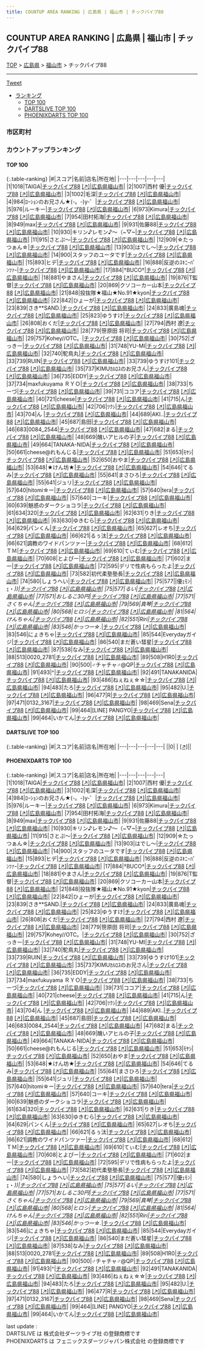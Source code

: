 ```yaml
---
title: COUNTUP AREA RANKING | 広島県 | 福山市 | チックパイプ88
---
```

## COUNTUP AREA RANKING | 広島県 | 福山市 | チックパイプ88

[TOP](/darts/rank/) > [広島県](/darts/rank/広島県/) > [福山市](/darts/rank/広島県/福山市/) > チックパイプ88

___

<a href="https://twitter.com/share?ref_src=twsrc%5Etfw" data-text="COUNTUP AREA RANKING | 広島県福山市チックパイプ88" class="twitter-share-button" data-hashtags="DARTSLIVE,PHOENIXDARTS,darts,ダーツ" data-show-count="false">Tweet</a>

* [ランキング](#カウントアップランキング)
    * [TOP 100](#top-100)
    * [DARTSLIVE TOP 100](#dartslive-top-100)
    * [PHOENIXDARTS TOP 100](#phoenixdarts-top-100)

### 市区町村

<ul>

</ul>

### カウントアップランキング

#### TOP 100



{:.table-ranking}
|#|スコア|名前|店名|所在地|
|---|---|---|---|---|
|1|1018|<span class="rank-name-pd">TAIGA</span>|<a href="/darts/rank/shops/88926.html">チックパイプ88</a> <a href="https://vs.phoenixdarts.com/jp/shop/shopDetailInfo/s_88926?s_seq=88926">[↗]</a>|<a href="/darts/rank/広島県/福山市">広島県福山市</a>|
|2|1007|<span class="rank-name-pd">西村 優</span>|<a href="/darts/rank/shops/88926.html">チックパイプ88</a> <a href="https://vs.phoenixdarts.com/jp/shop/shopDetailInfo/s_88926?s_seq=88926">[↗]</a>|<a href="/darts/rank/広島県/福山市">広島県福山市</a>|
|3|1002|<span class="rank-name-pd">毛深</span>|<a href="/darts/rank/shops/88926.html">チックパイプ88</a> <a href="https://vs.phoenixdarts.com/jp/shop/shopDetailInfo/s_88926?s_seq=88926">[↗]</a>|<a href="/darts/rank/広島県/福山市">広島県福山市</a>|
|4|984|<span class="rank-name-pd">ﾛｰｼｮﾝのお兄さん★(-。-)y-゜</span>|<a href="/darts/rank/shops/88926.html">チックパイプ88</a> <a href="https://vs.phoenixdarts.com/jp/shop/shopDetailInfo/s_88926?s_seq=88926">[↗]</a>|<a href="/darts/rank/広島県/福山市">広島県福山市</a>|
|5|976|<span class="rank-name-pd">ルーキー</span>|<a href="/darts/rank/shops/88926.html">チックパイプ88</a> <a href="https://vs.phoenixdarts.com/jp/shop/shopDetailInfo/s_88926?s_seq=88926">[↗]</a>|<a href="/darts/rank/広島県/福山市">広島県福山市</a>|
|6|973|<span class="rank-name-pd">Kimura</span>|<a href="/darts/rank/shops/88926.html">チックパイプ88</a> <a href="https://vs.phoenixdarts.com/jp/shop/shopDetailInfo/s_88926?s_seq=88926">[↗]</a>|<a href="/darts/rank/広島県/福山市">広島県福山市</a>|
|7|954|<span class="rank-name-pd">田村拓海</span>|<a href="/darts/rank/shops/88926.html">チックパイプ88</a> <a href="https://vs.phoenixdarts.com/jp/shop/shopDetailInfo/s_88926?s_seq=88926">[↗]</a>|<a href="/darts/rank/広島県/福山市">広島県福山市</a>|
|8|949|<span class="rank-name-pd">max</span>|<a href="/darts/rank/shops/88926.html">チックパイプ88</a> <a href="https://vs.phoenixdarts.com/jp/shop/shopDetailInfo/s_88926?s_seq=88926">[↗]</a>|<a href="/darts/rank/広島県/福山市">広島県福山市</a>|
|9|931|<span class="rank-name-pd">佐藤88</span>|<a href="/darts/rank/shops/88926.html">チックパイプ88</a> <a href="https://vs.phoenixdarts.com/jp/shop/shopDetailInfo/s_88926?s_seq=88926">[↗]</a>|<a href="/darts/rank/広島県/福山市">広島県福山市</a>|
|10|930|<span class="rank-name-pd">キリン♪レモン♪～（~▽~</span>|<a href="/darts/rank/shops/88926.html">チックパイプ88</a> <a href="https://vs.phoenixdarts.com/jp/shop/shopDetailInfo/s_88926?s_seq=88926">[↗]</a>|<a href="/darts/rank/広島県/福山市">広島県福山市</a>|
|11|915|<span class="rank-name-pd">さとぷ～</span>|<a href="/darts/rank/shops/88926.html">チックパイプ88</a> <a href="https://vs.phoenixdarts.com/jp/shop/shopDetailInfo/s_88926?s_seq=88926">[↗]</a>|<a href="/darts/rank/広島県/福山市">広島県福山市</a>|
|12|909|<span class="rank-name-pd">☆たっつぁん☆</span>|<a href="/darts/rank/shops/88926.html">チックパイプ88</a> <a href="https://vs.phoenixdarts.com/jp/shop/shopDetailInfo/s_88926?s_seq=88926">[↗]</a>|<a href="/darts/rank/広島県/福山市">広島県福山市</a>|
|13|903|<span class="rank-name-pd">はでし〜</span>|<a href="/darts/rank/shops/88926.html">チックパイプ88</a> <a href="https://vs.phoenixdarts.com/jp/shop/shopDetailInfo/s_88926?s_seq=88926">[↗]</a>|<a href="/darts/rank/広島県/福山市">広島県福山市</a>|
|14|900|<span class="rank-name-pd">スタッフのユータです</span>|<a href="/darts/rank/shops/88926.html">チックパイプ88</a> <a href="https://vs.phoenixdarts.com/jp/shop/shopDetailInfo/s_88926?s_seq=88926">[↗]</a>|<a href="/darts/rank/広島県/福山市">広島県福山市</a>|
|15|893|<span class="rank-name-pd">ヒデ</span>|<a href="/darts/rank/shops/88926.html">チックパイプ88</a> <a href="https://vs.phoenixdarts.com/jp/shop/shopDetailInfo/s_88926?s_seq=88926">[↗]</a>|<a href="/darts/rank/広島県/福山市">広島県福山市</a>|
|16|888|<span class="rank-name-pd">反逆のｽｷﾆｰﾊﾟﾝﾂｧｰ</span>|<a href="/darts/rank/shops/88926.html">チックパイプ88</a> <a href="https://vs.phoenixdarts.com/jp/shop/shopDetailInfo/s_88926?s_seq=88926">[↗]</a>|<a href="/darts/rank/広島県/福山市">広島県福山市</a>|
|17|884|<span class="rank-name-pd">†BUCO†</span>|<a href="/darts/rank/shops/88926.html">チックパイプ88</a> <a href="https://vs.phoenixdarts.com/jp/shop/shopDetailInfo/s_88926?s_seq=88926">[↗]</a>|<a href="/darts/rank/広島県/福山市">広島県福山市</a>|
|18|881|<span class="rank-name-pd">やまさん</span>|<a href="/darts/rank/shops/88926.html">チックパイプ88</a> <a href="https://vs.phoenixdarts.com/jp/shop/shopDetailInfo/s_88926?s_seq=88926">[↗]</a>|<a href="/darts/rank/広島県/福山市">広島県福山市</a>|
|19|876|<span class="rank-name-pd">T監督</span>|<a href="/darts/rank/shops/88926.html">チックパイプ88</a> <a href="https://vs.phoenixdarts.com/jp/shop/shopDetailInfo/s_88926?s_seq=88926">[↗]</a>|<a href="/darts/rank/広島県/福山市">広島県福山市</a>|
|20|869|<span class="rank-name-pd">クソコーカー山本</span>|<a href="/darts/rank/shops/88926.html">チックパイプ88</a> <a href="https://vs.phoenixdarts.com/jp/shop/shopDetailInfo/s_88926?s_seq=88926">[↗]</a>|<a href="/darts/rank/広島県/福山市">広島県福山市</a>|
|21|848|<span class="rank-name-pd">投抜隊★福山★No.91★kyon</span>|<a href="/darts/rank/shops/88926.html">チックパイプ88</a> <a href="https://vs.phoenixdarts.com/jp/shop/shopDetailInfo/s_88926?s_seq=88926">[↗]</a>|<a href="/darts/rank/広島県/福山市">広島県福山市</a>|
|22|842|<span class="rank-name-pd">ひょーが</span>|<a href="/darts/rank/shops/88926.html">チックパイプ88</a> <a href="https://vs.phoenixdarts.com/jp/shop/shopDetailInfo/s_88926?s_seq=88926">[↗]</a>|<a href="/darts/rank/広島県/福山市">広島県福山市</a>|
|23|839|<span class="rank-name-pd">さき**SAND.</span>|<a href="/darts/rank/shops/88926.html">チックパイプ88</a> <a href="https://vs.phoenixdarts.com/jp/shop/shopDetailInfo/s_88926?s_seq=88926">[↗]</a>|<a href="/darts/rank/広島県/福山市">広島県福山市</a>|
|24|833|<span class="rank-name-pd">廣島魂</span>|<a href="/darts/rank/shops/88926.html">チックパイプ88</a> <a href="https://vs.phoenixdarts.com/jp/shop/shopDetailInfo/s_88926?s_seq=88926">[↗]</a>|<a href="/darts/rank/広島県/福山市">広島県福山市</a>|
|25|823|<span class="rank-name-pd">ゆうすけ</span>|<a href="/darts/rank/shops/88926.html">チックパイプ88</a> <a href="https://vs.phoenixdarts.com/jp/shop/shopDetailInfo/s_88926?s_seq=88926">[↗]</a>|<a href="/darts/rank/広島県/福山市">広島県福山市</a>|
|26|808|<span class="rank-name-pd">おくだ</span>|<a href="/darts/rank/shops/88926.html">チックパイプ88</a> <a href="https://vs.phoenixdarts.com/jp/shop/shopDetailInfo/s_88926?s_seq=88926">[↗]</a>|<a href="/darts/rank/広島県/福山市">広島県福山市</a>|
|27|794|<span class="rank-name-pd"><span class="pro-icon-pd"></span>西村 遼</span>|<a href="/darts/rank/shops/88926.html">チックパイプ88</a> <a href="https://vs.phoenixdarts.com/jp/shop/shopDetailInfo/s_88926?s_seq=88926">[↗]</a>|<a href="/darts/rank/広島県/福山市">広島県福山市</a>|
|28|779|<span class="rank-name-pd">笹原田 将司</span>|<a href="/darts/rank/shops/88926.html">チックパイプ88</a> <a href="https://vs.phoenixdarts.com/jp/shop/shopDetailInfo/s_88926?s_seq=88926">[↗]</a>|<a href="/darts/rank/広島県/福山市">広島県福山市</a>|
|29|757|<span class="rank-name-pd">Kohey//OTC。</span>|<a href="/darts/rank/shops/88926.html">チックパイプ88</a> <a href="https://vs.phoenixdarts.com/jp/shop/shopDetailInfo/s_88926?s_seq=88926">[↗]</a>|<a href="/darts/rank/広島県/福山市">広島県福山市</a>|
|30|752|<span class="rank-name-pd">ざっきー</span>|<a href="/darts/rank/shops/88926.html">チックパイプ88</a> <a href="https://vs.phoenixdarts.com/jp/shop/shopDetailInfo/s_88926?s_seq=88926">[↗]</a>|<a href="/darts/rank/広島県/福山市">広島県福山市</a>|
|31|748|<span class="rank-name-pd">YU-MI</span>|<a href="/darts/rank/shops/88926.html">チックパイプ88</a> <a href="https://vs.phoenixdarts.com/jp/shop/shopDetailInfo/s_88926?s_seq=88926">[↗]</a>|<a href="/darts/rank/広島県/福山市">広島県福山市</a>|
|32|740|<span class="rank-name-pd">駝鳥丸</span>|<a href="/darts/rank/shops/88926.html">チックパイプ88</a> <a href="https://vs.phoenixdarts.com/jp/shop/shopDetailInfo/s_88926?s_seq=88926">[↗]</a>|<a href="/darts/rank/広島県/福山市">広島県福山市</a>|
|33|739|<span class="rank-name-pd">RUIN</span>|<a href="/darts/rank/shops/88926.html">チックパイプ88</a> <a href="https://vs.phoenixdarts.com/jp/shop/shopDetailInfo/s_88926?s_seq=88926">[↗]</a>|<a href="/darts/rank/広島県/福山市">広島県福山市</a>|
|33|739|<span class="rank-name-pd">ゆうすけ101</span>|<a href="/darts/rank/shops/88926.html">チックパイプ88</a> <a href="https://vs.phoenixdarts.com/jp/shop/shopDetailInfo/s_88926?s_seq=88926">[↗]</a>|<a href="/darts/rank/広島県/福山市">広島県福山市</a>|
|35|737|<span class="rank-name-pd">KIMUｶﾙﾛｽのお兄さん</span>|<a href="/darts/rank/shops/88926.html">チックパイプ88</a> <a href="https://vs.phoenixdarts.com/jp/shop/shopDetailInfo/s_88926?s_seq=88926">[↗]</a>|<a href="/darts/rank/広島県/福山市">広島県福山市</a>|
|36|735|<span class="rank-name-pd">EDDY</span>|<a href="/darts/rank/shops/88926.html">チックパイプ88</a> <a href="https://vs.phoenixdarts.com/jp/shop/shopDetailInfo/s_88926?s_seq=88926">[↗]</a>|<a href="/darts/rank/広島県/福山市">広島県福山市</a>|
|37|734|<span class="rank-name-pd">maxfukuyama ＲＹＯ</span>|<a href="/darts/rank/shops/88926.html">チックパイプ88</a> <a href="https://vs.phoenixdarts.com/jp/shop/shopDetailInfo/s_88926?s_seq=88926">[↗]</a>|<a href="/darts/rank/広島県/福山市">広島県福山市</a>|
|38|733|<span class="rank-name-pd">ちーづ</span>|<a href="/darts/rank/shops/88926.html">チックパイプ88</a> <a href="https://vs.phoenixdarts.com/jp/shop/shopDetailInfo/s_88926?s_seq=88926">[↗]</a>|<a href="/darts/rank/広島県/福山市">広島県福山市</a>|
|39|731|<span class="rank-name-pd">ココア</span>|<a href="/darts/rank/shops/88926.html">チックパイプ88</a> <a href="https://vs.phoenixdarts.com/jp/shop/shopDetailInfo/s_88926?s_seq=88926">[↗]</a>|<a href="/darts/rank/広島県/福山市">広島県福山市</a>|
|40|721|<span class="rank-name-pd">cheese</span>|<a href="/darts/rank/shops/88926.html">チックパイプ88</a> <a href="https://vs.phoenixdarts.com/jp/shop/shopDetailInfo/s_88926?s_seq=88926">[↗]</a>|<a href="/darts/rank/広島県/福山市">広島県福山市</a>|
|41|715|<span class="rank-name-pd">ん</span>|<a href="/darts/rank/shops/88926.html">チックパイプ88</a> <a href="https://vs.phoenixdarts.com/jp/shop/shopDetailInfo/s_88926?s_seq=88926">[↗]</a>|<a href="/darts/rank/広島県/福山市">広島県福山市</a>|
|42|706|<span class="rank-name-pd">ﾂｸｼ</span>|<a href="/darts/rank/shops/88926.html">チックパイプ88</a> <a href="https://vs.phoenixdarts.com/jp/shop/shopDetailInfo/s_88926?s_seq=88926">[↗]</a>|<a href="/darts/rank/広島県/福山市">広島県福山市</a>|
|43|704|<span class="rank-name-pd">ん  </span>|<a href="/darts/rank/shops/88926.html">チックパイプ88</a> <a href="https://vs.phoenixdarts.com/jp/shop/shopDetailInfo/s_88926?s_seq=88926">[↗]</a>|<a href="/darts/rank/広島県/福山市">広島県福山市</a>|
|44|689|<span class="rank-name-pd">AKI..</span>|<a href="/darts/rank/shops/88926.html">チックパイプ88</a> <a href="https://vs.phoenixdarts.com/jp/shop/shopDetailInfo/s_88926?s_seq=88926">[↗]</a>|<a href="/darts/rank/広島県/福山市">広島県福山市</a>|
|45|687|<span class="rank-name-pd">島田</span>|<a href="/darts/rank/shops/88926.html">チックパイプ88</a> <a href="https://vs.phoenixdarts.com/jp/shop/shopDetailInfo/s_88926?s_seq=88926">[↗]</a>|<a href="/darts/rank/広島県/福山市">広島県福山市</a>|
|46|683|<span class="rank-name-pd">0084_2544</span>|<a href="/darts/rank/shops/88926.html">チックパイプ88</a> <a href="https://vs.phoenixdarts.com/jp/shop/shopDetailInfo/s_88926?s_seq=88926">[↗]</a>|<a href="/darts/rank/広島県/福山市">広島県福山市</a>|
|47|682|<span class="rank-name-pd">まる</span>|<a href="/darts/rank/shops/88926.html">チックパイプ88</a> <a href="https://vs.phoenixdarts.com/jp/shop/shopDetailInfo/s_88926?s_seq=88926">[↗]</a>|<a href="/darts/rank/広島県/福山市">広島県福山市</a>|
|48|669|<span class="rank-name-pd">醜いアヒルの子</span>|<a href="/darts/rank/shops/88926.html">チックパイプ88</a> <a href="https://vs.phoenixdarts.com/jp/shop/shopDetailInfo/s_88926?s_seq=88926">[↗]</a>|<a href="/darts/rank/広島県/福山市">広島県福山市</a>|
|49|664|<span class="rank-name-pd">TANAKA-NIDA</span>|<a href="/darts/rank/shops/88926.html">チックパイプ88</a> <a href="https://vs.phoenixdarts.com/jp/shop/shopDetailInfo/s_88926?s_seq=88926">[↗]</a>|<a href="/darts/rank/広島県/福山市">広島県福山市</a>|
|50|661|<span class="rank-name-pd">cheese@れもんじる</span>|<a href="/darts/rank/shops/88926.html">チックパイプ88</a> <a href="https://vs.phoenixdarts.com/jp/shop/shopDetailInfo/s_88926?s_seq=88926">[↗]</a>|<a href="/darts/rank/広島県/福山市">広島県福山市</a>|
|51|653|<span class="rank-name-pd">ﾓﾔｼ</span>|<a href="/darts/rank/shops/88926.html">チックパイプ88</a> <a href="https://vs.phoenixdarts.com/jp/shop/shopDetailInfo/s_88926?s_seq=88926">[↗]</a>|<a href="/darts/rank/広島県/福山市">広島県福山市</a>|
|52|650|<span class="rank-name-pd">おやま</span>|<a href="/darts/rank/shops/88926.html">チックパイプ88</a> <a href="https://vs.phoenixdarts.com/jp/shop/shopDetailInfo/s_88926?s_seq=88926">[↗]</a>|<a href="/darts/rank/広島県/福山市">広島県福山市</a>|
|53|648|<span class="rank-name-pd">★けん坊★</span>|<a href="/darts/rank/shops/88926.html">チックパイプ88</a> <a href="https://vs.phoenixdarts.com/jp/shop/shopDetailInfo/s_88926?s_seq=88926">[↗]</a>|<a href="/darts/rank/広島県/福山市">広島県福山市</a>|
|54|646|<span class="rank-name-pd">てるみ</span>|<a href="/darts/rank/shops/88926.html">チックパイプ88</a> <a href="https://vs.phoenixdarts.com/jp/shop/shopDetailInfo/s_88926?s_seq=88926">[↗]</a>|<a href="/darts/rank/広島県/福山市">広島県福山市</a>|
|55|641|<span class="rank-name-pd">まさひろ</span>|<a href="/darts/rank/shops/88926.html">チックパイプ88</a> <a href="https://vs.phoenixdarts.com/jp/shop/shopDetailInfo/s_88926?s_seq=88926">[↗]</a>|<a href="/darts/rank/広島県/福山市">広島県福山市</a>|
|55|641|<span class="rank-name-pd">ジュリ</span>|<a href="/darts/rank/shops/88926.html">チックパイプ88</a> <a href="https://vs.phoenixdarts.com/jp/shop/shopDetailInfo/s_88926?s_seq=88926">[↗]</a>|<a href="/darts/rank/広島県/福山市">広島県福山市</a>|
|57|640|<span class="rank-name-pd">hitomi☆ー</span>|<a href="/darts/rank/shops/88926.html">チックパイプ88</a> <a href="https://vs.phoenixdarts.com/jp/shop/shopDetailInfo/s_88926?s_seq=88926">[↗]</a>|<a href="/darts/rank/広島県/福山市">広島県福山市</a>|
|57|640|<span class="rank-name-pd">tera</span>|<a href="/darts/rank/shops/88926.html">チックパイプ88</a> <a href="https://vs.phoenixdarts.com/jp/shop/shopDetailInfo/s_88926?s_seq=88926">[↗]</a>|<a href="/darts/rank/広島県/福山市">広島県福山市</a>|
|57|640|<span class="rank-name-pd">コーキ</span>|<a href="/darts/rank/shops/88926.html">チックパイプ88</a> <a href="https://vs.phoenixdarts.com/jp/shop/shopDetailInfo/s_88926?s_seq=88926">[↗]</a>|<a href="/darts/rank/広島県/福山市">広島県福山市</a>|
|60|639|<span class="rank-name-pd">魅惑のダークショコラ</span>|<a href="/darts/rank/shops/88926.html">チックパイプ88</a> <a href="https://vs.phoenixdarts.com/jp/shop/shopDetailInfo/s_88926?s_seq=88926">[↗]</a>|<a href="/darts/rank/広島県/福山市">広島県福山市</a>|
|61|634|<span class="rank-name-pd">320</span>|<a href="/darts/rank/shops/88926.html">チックパイプ88</a> <a href="https://vs.phoenixdarts.com/jp/shop/shopDetailInfo/s_88926?s_seq=88926">[↗]</a>|<a href="/darts/rank/広島県/福山市">広島県福山市</a>|
|62|631|<span class="rank-name-pd">りき</span>|<a href="/darts/rank/shops/88926.html">チックパイプ88</a> <a href="https://vs.phoenixdarts.com/jp/shop/shopDetailInfo/s_88926?s_seq=88926">[↗]</a>|<a href="/darts/rank/広島県/福山市">広島県福山市</a>|
|63|630|<span class="rank-name-pd">ゆきむら</span>|<a href="/darts/rank/shops/88926.html">チックパイプ88</a> <a href="https://vs.phoenixdarts.com/jp/shop/shopDetailInfo/s_88926?s_seq=88926">[↗]</a>|<a href="/darts/rank/広島県/福山市">広島県福山市</a>|
|64|629|<span class="rank-name-pd">パンくん</span>|<a href="/darts/rank/shops/88926.html">チックパイプ88</a> <a href="https://vs.phoenixdarts.com/jp/shop/shopDetailInfo/s_88926?s_seq=88926">[↗]</a>|<a href="/darts/rank/広島県/福山市">広島県福山市</a>|
|65|627|<span class="rank-name-pd">レオち</span>|<a href="/darts/rank/shops/88926.html">チックパイプ88</a> <a href="https://vs.phoenixdarts.com/jp/shop/shopDetailInfo/s_88926?s_seq=88926">[↗]</a>|<a href="/darts/rank/広島県/福山市">広島県福山市</a>|
|66|621|<span class="rank-name-pd">るぅ汰</span>|<a href="/darts/rank/shops/88926.html">チックパイプ88</a> <a href="https://vs.phoenixdarts.com/jp/shop/shopDetailInfo/s_88926?s_seq=88926">[↗]</a>|<a href="/darts/rank/広島県/福山市">広島県福山市</a>|
|66|621|<span class="rank-name-pd">調教のワイドパンツァー</span>|<a href="/darts/rank/shops/88926.html">チックパイプ88</a> <a href="https://vs.phoenixdarts.com/jp/shop/shopDetailInfo/s_88926?s_seq=88926">[↗]</a>|<a href="/darts/rank/広島県/福山市">広島県福山市</a>|
|68|612|<span class="rank-name-pd">ＴＭ</span>|<a href="/darts/rank/shops/88926.html">チックパイプ88</a> <a href="https://vs.phoenixdarts.com/jp/shop/shopDetailInfo/s_88926?s_seq=88926">[↗]</a>|<a href="/darts/rank/広島県/福山市">広島県福山市</a>|
|69|610|<span class="rank-name-pd">てぃむ</span>|<a href="/darts/rank/shops/88926.html">チックパイプ88</a> <a href="https://vs.phoenixdarts.com/jp/shop/shopDetailInfo/s_88926?s_seq=88926">[↗]</a>|<a href="/darts/rank/広島県/福山市">広島県福山市</a>|
|70|608|<span class="rank-name-pd">とよぴー</span>|<a href="/darts/rank/shops/88926.html">チックパイプ88</a> <a href="https://vs.phoenixdarts.com/jp/shop/shopDetailInfo/s_88926?s_seq=88926">[↗]</a>|<a href="/darts/rank/広島県/福山市">広島県福山市</a>|
|71|602|<span class="rank-name-pd">まー</span>|<a href="/darts/rank/shops/88926.html">チックパイプ88</a> <a href="https://vs.phoenixdarts.com/jp/shop/shopDetailInfo/s_88926?s_seq=88926">[↗]</a>|<a href="/darts/rank/広島県/福山市">広島県福山市</a>|
|72|595|<span class="rank-name-pd">デリで性病もらったよ</span>|<a href="/darts/rank/shops/88926.html">チックパイプ88</a> <a href="https://vs.phoenixdarts.com/jp/shop/shopDetailInfo/s_88926?s_seq=88926">[↗]</a>|<a href="/darts/rank/広島県/福山市">広島県福山市</a>|
|73|582|<span class="rank-name-pd">初代柔塾塾長</span>|<a href="/darts/rank/shops/88926.html">チックパイプ88</a> <a href="https://vs.phoenixdarts.com/jp/shop/shopDetailInfo/s_88926?s_seq=88926">[↗]</a>|<a href="/darts/rank/広島県/福山市">広島県福山市</a>|
|74|580|<span class="rank-name-pd">しょうへい</span>|<a href="/darts/rank/shops/88926.html">チックパイプ88</a> <a href="https://vs.phoenixdarts.com/jp/shop/shopDetailInfo/s_88926?s_seq=88926">[↗]</a>|<a href="/darts/rank/広島県/福山市">広島県福山市</a>|
|75|577|<span class="rank-name-pd">&#124;優ｪﾓﾝ&#124;ｪ・*))</span>|<a href="/darts/rank/shops/88926.html">チックパイプ88</a> <a href="https://vs.phoenixdarts.com/jp/shop/shopDetailInfo/s_88926?s_seq=88926">[↗]</a>|<a href="/darts/rank/広島県/福山市">広島県福山市</a>|
|75|577|<span class="rank-name-pd">るい</span>|<a href="/darts/rank/shops/88926.html">チックパイプ88</a> <a href="https://vs.phoenixdarts.com/jp/shop/shopDetailInfo/s_88926?s_seq=88926">[↗]</a>|<a href="/darts/rank/広島県/福山市">広島県福山市</a>|
|77|571|<span class="rank-name-pd">おしるこ30円</span>|<a href="/darts/rank/shops/88926.html">チックパイプ88</a> <a href="https://vs.phoenixdarts.com/jp/shop/shopDetailInfo/s_88926?s_seq=88926">[↗]</a>|<a href="/darts/rank/広島県/福山市">広島県福山市</a>|
|77|571|<span class="rank-name-pd">さくちゃん</span>|<a href="/darts/rank/shops/88926.html">チックパイプ88</a> <a href="https://vs.phoenixdarts.com/jp/shop/shopDetailInfo/s_88926?s_seq=88926">[↗]</a>|<a href="/darts/rank/広島県/福山市">広島県福山市</a>|
|79|569|<span class="rank-name-pd">真琴</span>|<a href="/darts/rank/shops/88926.html">チックパイプ88</a> <a href="https://vs.phoenixdarts.com/jp/shop/shopDetailInfo/s_88926?s_seq=88926">[↗]</a>|<a href="/darts/rank/広島県/福山市">広島県福山市</a>|
|80|568|<span class="rank-name-pd">ヒロシ</span>|<a href="/darts/rank/shops/88926.html">チックパイプ88</a> <a href="https://vs.phoenixdarts.com/jp/shop/shopDetailInfo/s_88926?s_seq=88926">[↗]</a>|<a href="/darts/rank/広島県/福山市">広島県福山市</a>|
|81|564|<span class="rank-name-pd">けんちゃん</span>|<a href="/darts/rank/shops/88926.html">チックパイプ88</a> <a href="https://vs.phoenixdarts.com/jp/shop/shopDetailInfo/s_88926?s_seq=88926">[↗]</a>|<a href="/darts/rank/広島県/福山市">広島県福山市</a>|
|82|551|<span class="rank-name-pd">Riri</span>|<a href="/darts/rank/shops/88926.html">チックパイプ88</a> <a href="https://vs.phoenixdarts.com/jp/shop/shopDetailInfo/s_88926?s_seq=88926">[↗]</a>|<a href="/darts/rank/広島県/福山市">広島県福山市</a>|
|83|546|<span class="rank-name-pd">かっつー☆.*</span>|<a href="/darts/rank/shops/88926.html">チックパイプ88</a> <a href="https://vs.phoenixdarts.com/jp/shop/shopDetailInfo/s_88926?s_seq=88926">[↗]</a>|<a href="/darts/rank/広島県/福山市">広島県福山市</a>|
|83|546|<span class="rank-name-pd">にょきちゃ</span>|<a href="/darts/rank/shops/88926.html">チックパイプ88</a> <a href="https://vs.phoenixdarts.com/jp/shop/shopDetailInfo/s_88926?s_seq=88926">[↗]</a>|<a href="/darts/rank/広島県/福山市">広島県福山市</a>|
|85|544|<span class="rank-name-pd">Everydayガイジ</span>|<a href="/darts/rank/shops/88926.html">チックパイプ88</a> <a href="https://vs.phoenixdarts.com/jp/shop/shopDetailInfo/s_88926?s_seq=88926">[↗]</a>|<a href="/darts/rank/広島県/福山市">広島県福山市</a>|
|86|540|<span class="rank-name-pd">まだ蒼い彗星</span>|<a href="/darts/rank/shops/88926.html">チックパイプ88</a> <a href="https://vs.phoenixdarts.com/jp/shop/shopDetailInfo/s_88926?s_seq=88926">[↗]</a>|<a href="/darts/rank/広島県/福山市">広島県福山市</a>|
|87|538|<span class="rank-name-pd">なみ</span>|<a href="/darts/rank/shops/88926.html">チックパイプ88</a> <a href="https://vs.phoenixdarts.com/jp/shop/shopDetailInfo/s_88926?s_seq=88926">[↗]</a>|<a href="/darts/rank/広島県/福山市">広島県福山市</a>|
|88|513|<span class="rank-name-pd">0020_2781</span>|<a href="/darts/rank/shops/88926.html">チックパイプ88</a> <a href="https://vs.phoenixdarts.com/jp/shop/shopDetailInfo/s_88926?s_seq=88926">[↗]</a>|<a href="/darts/rank/広島県/福山市">広島県福山市</a>|
|89|508|<span class="rank-name-pd">H1R0</span>|<a href="/darts/rank/shops/88926.html">チックパイプ88</a> <a href="https://vs.phoenixdarts.com/jp/shop/shopDetailInfo/s_88926?s_seq=88926">[↗]</a>|<a href="/darts/rank/広島県/福山市">広島県福山市</a>|
|90|500|<span class="rank-name-pd">♂チャチャ♂@QP</span>|<a href="/darts/rank/shops/88926.html">チックパイプ88</a> <a href="https://vs.phoenixdarts.com/jp/shop/shopDetailInfo/s_88926?s_seq=88926">[↗]</a>|<a href="/darts/rank/広島県/福山市">広島県福山市</a>|
|91|493|<span class="rank-name-pd">^</span>|<a href="/darts/rank/shops/88926.html">チックパイプ88</a> <a href="https://vs.phoenixdarts.com/jp/shop/shopDetailInfo/s_88926?s_seq=88926">[↗]</a>|<a href="/darts/rank/広島県/福山市">広島県福山市</a>|
|92|491|<span class="rank-name-pd">TANAKANIDA</span>|<a href="/darts/rank/shops/88926.html">チックパイプ88</a> <a href="https://vs.phoenixdarts.com/jp/shop/shopDetailInfo/s_88926?s_seq=88926">[↗]</a>|<a href="/darts/rank/広島県/福山市">広島県福山市</a>|
|93|486|<span class="rank-name-pd">ねぇねぇ☆☆</span>|<a href="/darts/rank/shops/88926.html">チックパイプ88</a> <a href="https://vs.phoenixdarts.com/jp/shop/shopDetailInfo/s_88926?s_seq=88926">[↗]</a>|<a href="/darts/rank/広島県/福山市">広島県福山市</a>|
|94|483|<span class="rank-name-pd">たろ</span>|<a href="/darts/rank/shops/88926.html">チックパイプ88</a> <a href="https://vs.phoenixdarts.com/jp/shop/shopDetailInfo/s_88926?s_seq=88926">[↗]</a>|<a href="/darts/rank/広島県/福山市">広島県福山市</a>|
|95|482|<span class="rank-name-pd">U.</span>|<a href="/darts/rank/shops/88926.html">チックパイプ88</a> <a href="https://vs.phoenixdarts.com/jp/shop/shopDetailInfo/s_88926?s_seq=88926">[↗]</a>|<a href="/darts/rank/広島県/福山市">広島県福山市</a>|
|96|477|<span class="rank-name-pd">R</span>|<a href="/darts/rank/shops/88926.html">チックパイプ88</a> <a href="https://vs.phoenixdarts.com/jp/shop/shopDetailInfo/s_88926?s_seq=88926">[↗]</a>|<a href="/darts/rank/広島県/福山市">広島県福山市</a>|
|97|471|<span class="rank-name-pd">0132_3167</span>|<a href="/darts/rank/shops/88926.html">チックパイプ88</a> <a href="https://vs.phoenixdarts.com/jp/shop/shopDetailInfo/s_88926?s_seq=88926">[↗]</a>|<a href="/darts/rank/広島県/福山市">広島県福山市</a>|
|98|469|<span class="rank-name-pd">Sena</span>|<a href="/darts/rank/shops/88926.html">チックパイプ88</a> <a href="https://vs.phoenixdarts.com/jp/shop/shopDetailInfo/s_88926?s_seq=88926">[↗]</a>|<a href="/darts/rank/広島県/福山市">広島県福山市</a>|
|99|464|<span class="rank-name-pd">[LINE] PANGYO</span>|<a href="/darts/rank/shops/88926.html">チックパイプ88</a> <a href="https://vs.phoenixdarts.com/jp/shop/shopDetailInfo/s_88926?s_seq=88926">[↗]</a>|<a href="/darts/rank/広島県/福山市">広島県福山市</a>|
|99|464|<span class="rank-name-pd">いかてん</span>|<a href="/darts/rank/shops/88926.html">チックパイプ88</a> <a href="https://vs.phoenixdarts.com/jp/shop/shopDetailInfo/s_88926?s_seq=88926">[↗]</a>|<a href="/darts/rank/広島県/福山市">広島県福山市</a>|


#### DARTSLIVE TOP 100



{:.table-ranking}
|#|スコア|名前|店名|所在地|
|---|---|---|---|---|
||0|<span class="rank-name-dl"> </span>|<a href="/darts/rank/shops/.html"></a> <a href="">[↗]</a>|<a href="/darts/rank//"></a>|


#### PHOENIXDARTS TOP 100



{:.table-ranking}
|#|スコア|名前|店名|所在地|
|---|---|---|---|---|
|1|1018|<span class="rank-name-pd">TAIGA</span>|<a href="/darts/rank/shops/88926.html">チックパイプ88</a> <a href="https://vs.phoenixdarts.com/jp/shop/shopDetailInfo/s_88926?s_seq=88926">[↗]</a>|<a href="/darts/rank/広島県/福山市">広島県福山市</a>|
|2|1007|<span class="rank-name-pd">西村 優</span>|<a href="/darts/rank/shops/88926.html">チックパイプ88</a> <a href="https://vs.phoenixdarts.com/jp/shop/shopDetailInfo/s_88926?s_seq=88926">[↗]</a>|<a href="/darts/rank/広島県/福山市">広島県福山市</a>|
|3|1002|<span class="rank-name-pd">毛深</span>|<a href="/darts/rank/shops/88926.html">チックパイプ88</a> <a href="https://vs.phoenixdarts.com/jp/shop/shopDetailInfo/s_88926?s_seq=88926">[↗]</a>|<a href="/darts/rank/広島県/福山市">広島県福山市</a>|
|4|984|<span class="rank-name-pd">ﾛｰｼｮﾝのお兄さん★(-。-)y-゜</span>|<a href="/darts/rank/shops/88926.html">チックパイプ88</a> <a href="https://vs.phoenixdarts.com/jp/shop/shopDetailInfo/s_88926?s_seq=88926">[↗]</a>|<a href="/darts/rank/広島県/福山市">広島県福山市</a>|
|5|976|<span class="rank-name-pd">ルーキー</span>|<a href="/darts/rank/shops/88926.html">チックパイプ88</a> <a href="https://vs.phoenixdarts.com/jp/shop/shopDetailInfo/s_88926?s_seq=88926">[↗]</a>|<a href="/darts/rank/広島県/福山市">広島県福山市</a>|
|6|973|<span class="rank-name-pd">Kimura</span>|<a href="/darts/rank/shops/88926.html">チックパイプ88</a> <a href="https://vs.phoenixdarts.com/jp/shop/shopDetailInfo/s_88926?s_seq=88926">[↗]</a>|<a href="/darts/rank/広島県/福山市">広島県福山市</a>|
|7|954|<span class="rank-name-pd">田村拓海</span>|<a href="/darts/rank/shops/88926.html">チックパイプ88</a> <a href="https://vs.phoenixdarts.com/jp/shop/shopDetailInfo/s_88926?s_seq=88926">[↗]</a>|<a href="/darts/rank/広島県/福山市">広島県福山市</a>|
|8|949|<span class="rank-name-pd">max</span>|<a href="/darts/rank/shops/88926.html">チックパイプ88</a> <a href="https://vs.phoenixdarts.com/jp/shop/shopDetailInfo/s_88926?s_seq=88926">[↗]</a>|<a href="/darts/rank/広島県/福山市">広島県福山市</a>|
|9|931|<span class="rank-name-pd">佐藤88</span>|<a href="/darts/rank/shops/88926.html">チックパイプ88</a> <a href="https://vs.phoenixdarts.com/jp/shop/shopDetailInfo/s_88926?s_seq=88926">[↗]</a>|<a href="/darts/rank/広島県/福山市">広島県福山市</a>|
|10|930|<span class="rank-name-pd">キリン♪レモン♪～（~▽~</span>|<a href="/darts/rank/shops/88926.html">チックパイプ88</a> <a href="https://vs.phoenixdarts.com/jp/shop/shopDetailInfo/s_88926?s_seq=88926">[↗]</a>|<a href="/darts/rank/広島県/福山市">広島県福山市</a>|
|11|915|<span class="rank-name-pd">さとぷ～</span>|<a href="/darts/rank/shops/88926.html">チックパイプ88</a> <a href="https://vs.phoenixdarts.com/jp/shop/shopDetailInfo/s_88926?s_seq=88926">[↗]</a>|<a href="/darts/rank/広島県/福山市">広島県福山市</a>|
|12|909|<span class="rank-name-pd">☆たっつぁん☆</span>|<a href="/darts/rank/shops/88926.html">チックパイプ88</a> <a href="https://vs.phoenixdarts.com/jp/shop/shopDetailInfo/s_88926?s_seq=88926">[↗]</a>|<a href="/darts/rank/広島県/福山市">広島県福山市</a>|
|13|903|<span class="rank-name-pd">はでし〜</span>|<a href="/darts/rank/shops/88926.html">チックパイプ88</a> <a href="https://vs.phoenixdarts.com/jp/shop/shopDetailInfo/s_88926?s_seq=88926">[↗]</a>|<a href="/darts/rank/広島県/福山市">広島県福山市</a>|
|14|900|<span class="rank-name-pd">スタッフのユータです</span>|<a href="/darts/rank/shops/88926.html">チックパイプ88</a> <a href="https://vs.phoenixdarts.com/jp/shop/shopDetailInfo/s_88926?s_seq=88926">[↗]</a>|<a href="/darts/rank/広島県/福山市">広島県福山市</a>|
|15|893|<span class="rank-name-pd">ヒデ</span>|<a href="/darts/rank/shops/88926.html">チックパイプ88</a> <a href="https://vs.phoenixdarts.com/jp/shop/shopDetailInfo/s_88926?s_seq=88926">[↗]</a>|<a href="/darts/rank/広島県/福山市">広島県福山市</a>|
|16|888|<span class="rank-name-pd">反逆のｽｷﾆｰﾊﾟﾝﾂｧｰ</span>|<a href="/darts/rank/shops/88926.html">チックパイプ88</a> <a href="https://vs.phoenixdarts.com/jp/shop/shopDetailInfo/s_88926?s_seq=88926">[↗]</a>|<a href="/darts/rank/広島県/福山市">広島県福山市</a>|
|17|884|<span class="rank-name-pd">†BUCO†</span>|<a href="/darts/rank/shops/88926.html">チックパイプ88</a> <a href="https://vs.phoenixdarts.com/jp/shop/shopDetailInfo/s_88926?s_seq=88926">[↗]</a>|<a href="/darts/rank/広島県/福山市">広島県福山市</a>|
|18|881|<span class="rank-name-pd">やまさん</span>|<a href="/darts/rank/shops/88926.html">チックパイプ88</a> <a href="https://vs.phoenixdarts.com/jp/shop/shopDetailInfo/s_88926?s_seq=88926">[↗]</a>|<a href="/darts/rank/広島県/福山市">広島県福山市</a>|
|19|876|<span class="rank-name-pd">T監督</span>|<a href="/darts/rank/shops/88926.html">チックパイプ88</a> <a href="https://vs.phoenixdarts.com/jp/shop/shopDetailInfo/s_88926?s_seq=88926">[↗]</a>|<a href="/darts/rank/広島県/福山市">広島県福山市</a>|
|20|869|<span class="rank-name-pd">クソコーカー山本</span>|<a href="/darts/rank/shops/88926.html">チックパイプ88</a> <a href="https://vs.phoenixdarts.com/jp/shop/shopDetailInfo/s_88926?s_seq=88926">[↗]</a>|<a href="/darts/rank/広島県/福山市">広島県福山市</a>|
|21|848|<span class="rank-name-pd">投抜隊★福山★No.91★kyon</span>|<a href="/darts/rank/shops/88926.html">チックパイプ88</a> <a href="https://vs.phoenixdarts.com/jp/shop/shopDetailInfo/s_88926?s_seq=88926">[↗]</a>|<a href="/darts/rank/広島県/福山市">広島県福山市</a>|
|22|842|<span class="rank-name-pd">ひょーが</span>|<a href="/darts/rank/shops/88926.html">チックパイプ88</a> <a href="https://vs.phoenixdarts.com/jp/shop/shopDetailInfo/s_88926?s_seq=88926">[↗]</a>|<a href="/darts/rank/広島県/福山市">広島県福山市</a>|
|23|839|<span class="rank-name-pd">さき**SAND.</span>|<a href="/darts/rank/shops/88926.html">チックパイプ88</a> <a href="https://vs.phoenixdarts.com/jp/shop/shopDetailInfo/s_88926?s_seq=88926">[↗]</a>|<a href="/darts/rank/広島県/福山市">広島県福山市</a>|
|24|833|<span class="rank-name-pd">廣島魂</span>|<a href="/darts/rank/shops/88926.html">チックパイプ88</a> <a href="https://vs.phoenixdarts.com/jp/shop/shopDetailInfo/s_88926?s_seq=88926">[↗]</a>|<a href="/darts/rank/広島県/福山市">広島県福山市</a>|
|25|823|<span class="rank-name-pd">ゆうすけ</span>|<a href="/darts/rank/shops/88926.html">チックパイプ88</a> <a href="https://vs.phoenixdarts.com/jp/shop/shopDetailInfo/s_88926?s_seq=88926">[↗]</a>|<a href="/darts/rank/広島県/福山市">広島県福山市</a>|
|26|808|<span class="rank-name-pd">おくだ</span>|<a href="/darts/rank/shops/88926.html">チックパイプ88</a> <a href="https://vs.phoenixdarts.com/jp/shop/shopDetailInfo/s_88926?s_seq=88926">[↗]</a>|<a href="/darts/rank/広島県/福山市">広島県福山市</a>|
|27|794|<span class="rank-name-pd"><span class="pro-icon-pd"></span>西村 遼</span>|<a href="/darts/rank/shops/88926.html">チックパイプ88</a> <a href="https://vs.phoenixdarts.com/jp/shop/shopDetailInfo/s_88926?s_seq=88926">[↗]</a>|<a href="/darts/rank/広島県/福山市">広島県福山市</a>|
|28|779|<span class="rank-name-pd">笹原田 将司</span>|<a href="/darts/rank/shops/88926.html">チックパイプ88</a> <a href="https://vs.phoenixdarts.com/jp/shop/shopDetailInfo/s_88926?s_seq=88926">[↗]</a>|<a href="/darts/rank/広島県/福山市">広島県福山市</a>|
|29|757|<span class="rank-name-pd">Kohey//OTC。</span>|<a href="/darts/rank/shops/88926.html">チックパイプ88</a> <a href="https://vs.phoenixdarts.com/jp/shop/shopDetailInfo/s_88926?s_seq=88926">[↗]</a>|<a href="/darts/rank/広島県/福山市">広島県福山市</a>|
|30|752|<span class="rank-name-pd">ざっきー</span>|<a href="/darts/rank/shops/88926.html">チックパイプ88</a> <a href="https://vs.phoenixdarts.com/jp/shop/shopDetailInfo/s_88926?s_seq=88926">[↗]</a>|<a href="/darts/rank/広島県/福山市">広島県福山市</a>|
|31|748|<span class="rank-name-pd">YU-MI</span>|<a href="/darts/rank/shops/88926.html">チックパイプ88</a> <a href="https://vs.phoenixdarts.com/jp/shop/shopDetailInfo/s_88926?s_seq=88926">[↗]</a>|<a href="/darts/rank/広島県/福山市">広島県福山市</a>|
|32|740|<span class="rank-name-pd">駝鳥丸</span>|<a href="/darts/rank/shops/88926.html">チックパイプ88</a> <a href="https://vs.phoenixdarts.com/jp/shop/shopDetailInfo/s_88926?s_seq=88926">[↗]</a>|<a href="/darts/rank/広島県/福山市">広島県福山市</a>|
|33|739|<span class="rank-name-pd">RUIN</span>|<a href="/darts/rank/shops/88926.html">チックパイプ88</a> <a href="https://vs.phoenixdarts.com/jp/shop/shopDetailInfo/s_88926?s_seq=88926">[↗]</a>|<a href="/darts/rank/広島県/福山市">広島県福山市</a>|
|33|739|<span class="rank-name-pd">ゆうすけ101</span>|<a href="/darts/rank/shops/88926.html">チックパイプ88</a> <a href="https://vs.phoenixdarts.com/jp/shop/shopDetailInfo/s_88926?s_seq=88926">[↗]</a>|<a href="/darts/rank/広島県/福山市">広島県福山市</a>|
|35|737|<span class="rank-name-pd">KIMUｶﾙﾛｽのお兄さん</span>|<a href="/darts/rank/shops/88926.html">チックパイプ88</a> <a href="https://vs.phoenixdarts.com/jp/shop/shopDetailInfo/s_88926?s_seq=88926">[↗]</a>|<a href="/darts/rank/広島県/福山市">広島県福山市</a>|
|36|735|<span class="rank-name-pd">EDDY</span>|<a href="/darts/rank/shops/88926.html">チックパイプ88</a> <a href="https://vs.phoenixdarts.com/jp/shop/shopDetailInfo/s_88926?s_seq=88926">[↗]</a>|<a href="/darts/rank/広島県/福山市">広島県福山市</a>|
|37|734|<span class="rank-name-pd">maxfukuyama ＲＹＯ</span>|<a href="/darts/rank/shops/88926.html">チックパイプ88</a> <a href="https://vs.phoenixdarts.com/jp/shop/shopDetailInfo/s_88926?s_seq=88926">[↗]</a>|<a href="/darts/rank/広島県/福山市">広島県福山市</a>|
|38|733|<span class="rank-name-pd">ちーづ</span>|<a href="/darts/rank/shops/88926.html">チックパイプ88</a> <a href="https://vs.phoenixdarts.com/jp/shop/shopDetailInfo/s_88926?s_seq=88926">[↗]</a>|<a href="/darts/rank/広島県/福山市">広島県福山市</a>|
|39|731|<span class="rank-name-pd">ココア</span>|<a href="/darts/rank/shops/88926.html">チックパイプ88</a> <a href="https://vs.phoenixdarts.com/jp/shop/shopDetailInfo/s_88926?s_seq=88926">[↗]</a>|<a href="/darts/rank/広島県/福山市">広島県福山市</a>|
|40|721|<span class="rank-name-pd">cheese</span>|<a href="/darts/rank/shops/88926.html">チックパイプ88</a> <a href="https://vs.phoenixdarts.com/jp/shop/shopDetailInfo/s_88926?s_seq=88926">[↗]</a>|<a href="/darts/rank/広島県/福山市">広島県福山市</a>|
|41|715|<span class="rank-name-pd">ん</span>|<a href="/darts/rank/shops/88926.html">チックパイプ88</a> <a href="https://vs.phoenixdarts.com/jp/shop/shopDetailInfo/s_88926?s_seq=88926">[↗]</a>|<a href="/darts/rank/広島県/福山市">広島県福山市</a>|
|42|706|<span class="rank-name-pd">ﾂｸｼ</span>|<a href="/darts/rank/shops/88926.html">チックパイプ88</a> <a href="https://vs.phoenixdarts.com/jp/shop/shopDetailInfo/s_88926?s_seq=88926">[↗]</a>|<a href="/darts/rank/広島県/福山市">広島県福山市</a>|
|43|704|<span class="rank-name-pd">ん  </span>|<a href="/darts/rank/shops/88926.html">チックパイプ88</a> <a href="https://vs.phoenixdarts.com/jp/shop/shopDetailInfo/s_88926?s_seq=88926">[↗]</a>|<a href="/darts/rank/広島県/福山市">広島県福山市</a>|
|44|689|<span class="rank-name-pd">AKI..</span>|<a href="/darts/rank/shops/88926.html">チックパイプ88</a> <a href="https://vs.phoenixdarts.com/jp/shop/shopDetailInfo/s_88926?s_seq=88926">[↗]</a>|<a href="/darts/rank/広島県/福山市">広島県福山市</a>|
|45|687|<span class="rank-name-pd">島田</span>|<a href="/darts/rank/shops/88926.html">チックパイプ88</a> <a href="https://vs.phoenixdarts.com/jp/shop/shopDetailInfo/s_88926?s_seq=88926">[↗]</a>|<a href="/darts/rank/広島県/福山市">広島県福山市</a>|
|46|683|<span class="rank-name-pd">0084_2544</span>|<a href="/darts/rank/shops/88926.html">チックパイプ88</a> <a href="https://vs.phoenixdarts.com/jp/shop/shopDetailInfo/s_88926?s_seq=88926">[↗]</a>|<a href="/darts/rank/広島県/福山市">広島県福山市</a>|
|47|682|<span class="rank-name-pd">まる</span>|<a href="/darts/rank/shops/88926.html">チックパイプ88</a> <a href="https://vs.phoenixdarts.com/jp/shop/shopDetailInfo/s_88926?s_seq=88926">[↗]</a>|<a href="/darts/rank/広島県/福山市">広島県福山市</a>|
|48|669|<span class="rank-name-pd">醜いアヒルの子</span>|<a href="/darts/rank/shops/88926.html">チックパイプ88</a> <a href="https://vs.phoenixdarts.com/jp/shop/shopDetailInfo/s_88926?s_seq=88926">[↗]</a>|<a href="/darts/rank/広島県/福山市">広島県福山市</a>|
|49|664|<span class="rank-name-pd">TANAKA-NIDA</span>|<a href="/darts/rank/shops/88926.html">チックパイプ88</a> <a href="https://vs.phoenixdarts.com/jp/shop/shopDetailInfo/s_88926?s_seq=88926">[↗]</a>|<a href="/darts/rank/広島県/福山市">広島県福山市</a>|
|50|661|<span class="rank-name-pd">cheese@れもんじる</span>|<a href="/darts/rank/shops/88926.html">チックパイプ88</a> <a href="https://vs.phoenixdarts.com/jp/shop/shopDetailInfo/s_88926?s_seq=88926">[↗]</a>|<a href="/darts/rank/広島県/福山市">広島県福山市</a>|
|51|653|<span class="rank-name-pd">ﾓﾔｼ</span>|<a href="/darts/rank/shops/88926.html">チックパイプ88</a> <a href="https://vs.phoenixdarts.com/jp/shop/shopDetailInfo/s_88926?s_seq=88926">[↗]</a>|<a href="/darts/rank/広島県/福山市">広島県福山市</a>|
|52|650|<span class="rank-name-pd">おやま</span>|<a href="/darts/rank/shops/88926.html">チックパイプ88</a> <a href="https://vs.phoenixdarts.com/jp/shop/shopDetailInfo/s_88926?s_seq=88926">[↗]</a>|<a href="/darts/rank/広島県/福山市">広島県福山市</a>|
|53|648|<span class="rank-name-pd">★けん坊★</span>|<a href="/darts/rank/shops/88926.html">チックパイプ88</a> <a href="https://vs.phoenixdarts.com/jp/shop/shopDetailInfo/s_88926?s_seq=88926">[↗]</a>|<a href="/darts/rank/広島県/福山市">広島県福山市</a>|
|54|646|<span class="rank-name-pd">てるみ</span>|<a href="/darts/rank/shops/88926.html">チックパイプ88</a> <a href="https://vs.phoenixdarts.com/jp/shop/shopDetailInfo/s_88926?s_seq=88926">[↗]</a>|<a href="/darts/rank/広島県/福山市">広島県福山市</a>|
|55|641|<span class="rank-name-pd">まさひろ</span>|<a href="/darts/rank/shops/88926.html">チックパイプ88</a> <a href="https://vs.phoenixdarts.com/jp/shop/shopDetailInfo/s_88926?s_seq=88926">[↗]</a>|<a href="/darts/rank/広島県/福山市">広島県福山市</a>|
|55|641|<span class="rank-name-pd">ジュリ</span>|<a href="/darts/rank/shops/88926.html">チックパイプ88</a> <a href="https://vs.phoenixdarts.com/jp/shop/shopDetailInfo/s_88926?s_seq=88926">[↗]</a>|<a href="/darts/rank/広島県/福山市">広島県福山市</a>|
|57|640|<span class="rank-name-pd">hitomi☆ー</span>|<a href="/darts/rank/shops/88926.html">チックパイプ88</a> <a href="https://vs.phoenixdarts.com/jp/shop/shopDetailInfo/s_88926?s_seq=88926">[↗]</a>|<a href="/darts/rank/広島県/福山市">広島県福山市</a>|
|57|640|<span class="rank-name-pd">tera</span>|<a href="/darts/rank/shops/88926.html">チックパイプ88</a> <a href="https://vs.phoenixdarts.com/jp/shop/shopDetailInfo/s_88926?s_seq=88926">[↗]</a>|<a href="/darts/rank/広島県/福山市">広島県福山市</a>|
|57|640|<span class="rank-name-pd">コーキ</span>|<a href="/darts/rank/shops/88926.html">チックパイプ88</a> <a href="https://vs.phoenixdarts.com/jp/shop/shopDetailInfo/s_88926?s_seq=88926">[↗]</a>|<a href="/darts/rank/広島県/福山市">広島県福山市</a>|
|60|639|<span class="rank-name-pd">魅惑のダークショコラ</span>|<a href="/darts/rank/shops/88926.html">チックパイプ88</a> <a href="https://vs.phoenixdarts.com/jp/shop/shopDetailInfo/s_88926?s_seq=88926">[↗]</a>|<a href="/darts/rank/広島県/福山市">広島県福山市</a>|
|61|634|<span class="rank-name-pd">320</span>|<a href="/darts/rank/shops/88926.html">チックパイプ88</a> <a href="https://vs.phoenixdarts.com/jp/shop/shopDetailInfo/s_88926?s_seq=88926">[↗]</a>|<a href="/darts/rank/広島県/福山市">広島県福山市</a>|
|62|631|<span class="rank-name-pd">りき</span>|<a href="/darts/rank/shops/88926.html">チックパイプ88</a> <a href="https://vs.phoenixdarts.com/jp/shop/shopDetailInfo/s_88926?s_seq=88926">[↗]</a>|<a href="/darts/rank/広島県/福山市">広島県福山市</a>|
|63|630|<span class="rank-name-pd">ゆきむら</span>|<a href="/darts/rank/shops/88926.html">チックパイプ88</a> <a href="https://vs.phoenixdarts.com/jp/shop/shopDetailInfo/s_88926?s_seq=88926">[↗]</a>|<a href="/darts/rank/広島県/福山市">広島県福山市</a>|
|64|629|<span class="rank-name-pd">パンくん</span>|<a href="/darts/rank/shops/88926.html">チックパイプ88</a> <a href="https://vs.phoenixdarts.com/jp/shop/shopDetailInfo/s_88926?s_seq=88926">[↗]</a>|<a href="/darts/rank/広島県/福山市">広島県福山市</a>|
|65|627|<span class="rank-name-pd">レオち</span>|<a href="/darts/rank/shops/88926.html">チックパイプ88</a> <a href="https://vs.phoenixdarts.com/jp/shop/shopDetailInfo/s_88926?s_seq=88926">[↗]</a>|<a href="/darts/rank/広島県/福山市">広島県福山市</a>|
|66|621|<span class="rank-name-pd">るぅ汰</span>|<a href="/darts/rank/shops/88926.html">チックパイプ88</a> <a href="https://vs.phoenixdarts.com/jp/shop/shopDetailInfo/s_88926?s_seq=88926">[↗]</a>|<a href="/darts/rank/広島県/福山市">広島県福山市</a>|
|66|621|<span class="rank-name-pd">調教のワイドパンツァー</span>|<a href="/darts/rank/shops/88926.html">チックパイプ88</a> <a href="https://vs.phoenixdarts.com/jp/shop/shopDetailInfo/s_88926?s_seq=88926">[↗]</a>|<a href="/darts/rank/広島県/福山市">広島県福山市</a>|
|68|612|<span class="rank-name-pd">ＴＭ</span>|<a href="/darts/rank/shops/88926.html">チックパイプ88</a> <a href="https://vs.phoenixdarts.com/jp/shop/shopDetailInfo/s_88926?s_seq=88926">[↗]</a>|<a href="/darts/rank/広島県/福山市">広島県福山市</a>|
|69|610|<span class="rank-name-pd">てぃむ</span>|<a href="/darts/rank/shops/88926.html">チックパイプ88</a> <a href="https://vs.phoenixdarts.com/jp/shop/shopDetailInfo/s_88926?s_seq=88926">[↗]</a>|<a href="/darts/rank/広島県/福山市">広島県福山市</a>|
|70|608|<span class="rank-name-pd">とよぴー</span>|<a href="/darts/rank/shops/88926.html">チックパイプ88</a> <a href="https://vs.phoenixdarts.com/jp/shop/shopDetailInfo/s_88926?s_seq=88926">[↗]</a>|<a href="/darts/rank/広島県/福山市">広島県福山市</a>|
|71|602|<span class="rank-name-pd">まー</span>|<a href="/darts/rank/shops/88926.html">チックパイプ88</a> <a href="https://vs.phoenixdarts.com/jp/shop/shopDetailInfo/s_88926?s_seq=88926">[↗]</a>|<a href="/darts/rank/広島県/福山市">広島県福山市</a>|
|72|595|<span class="rank-name-pd">デリで性病もらったよ</span>|<a href="/darts/rank/shops/88926.html">チックパイプ88</a> <a href="https://vs.phoenixdarts.com/jp/shop/shopDetailInfo/s_88926?s_seq=88926">[↗]</a>|<a href="/darts/rank/広島県/福山市">広島県福山市</a>|
|73|582|<span class="rank-name-pd">初代柔塾塾長</span>|<a href="/darts/rank/shops/88926.html">チックパイプ88</a> <a href="https://vs.phoenixdarts.com/jp/shop/shopDetailInfo/s_88926?s_seq=88926">[↗]</a>|<a href="/darts/rank/広島県/福山市">広島県福山市</a>|
|74|580|<span class="rank-name-pd">しょうへい</span>|<a href="/darts/rank/shops/88926.html">チックパイプ88</a> <a href="https://vs.phoenixdarts.com/jp/shop/shopDetailInfo/s_88926?s_seq=88926">[↗]</a>|<a href="/darts/rank/広島県/福山市">広島県福山市</a>|
|75|577|<span class="rank-name-pd">&#124;優ｪﾓﾝ&#124;ｪ・*))</span>|<a href="/darts/rank/shops/88926.html">チックパイプ88</a> <a href="https://vs.phoenixdarts.com/jp/shop/shopDetailInfo/s_88926?s_seq=88926">[↗]</a>|<a href="/darts/rank/広島県/福山市">広島県福山市</a>|
|75|577|<span class="rank-name-pd">るい</span>|<a href="/darts/rank/shops/88926.html">チックパイプ88</a> <a href="https://vs.phoenixdarts.com/jp/shop/shopDetailInfo/s_88926?s_seq=88926">[↗]</a>|<a href="/darts/rank/広島県/福山市">広島県福山市</a>|
|77|571|<span class="rank-name-pd">おしるこ30円</span>|<a href="/darts/rank/shops/88926.html">チックパイプ88</a> <a href="https://vs.phoenixdarts.com/jp/shop/shopDetailInfo/s_88926?s_seq=88926">[↗]</a>|<a href="/darts/rank/広島県/福山市">広島県福山市</a>|
|77|571|<span class="rank-name-pd">さくちゃん</span>|<a href="/darts/rank/shops/88926.html">チックパイプ88</a> <a href="https://vs.phoenixdarts.com/jp/shop/shopDetailInfo/s_88926?s_seq=88926">[↗]</a>|<a href="/darts/rank/広島県/福山市">広島県福山市</a>|
|79|569|<span class="rank-name-pd">真琴</span>|<a href="/darts/rank/shops/88926.html">チックパイプ88</a> <a href="https://vs.phoenixdarts.com/jp/shop/shopDetailInfo/s_88926?s_seq=88926">[↗]</a>|<a href="/darts/rank/広島県/福山市">広島県福山市</a>|
|80|568|<span class="rank-name-pd">ヒロシ</span>|<a href="/darts/rank/shops/88926.html">チックパイプ88</a> <a href="https://vs.phoenixdarts.com/jp/shop/shopDetailInfo/s_88926?s_seq=88926">[↗]</a>|<a href="/darts/rank/広島県/福山市">広島県福山市</a>|
|81|564|<span class="rank-name-pd">けんちゃん</span>|<a href="/darts/rank/shops/88926.html">チックパイプ88</a> <a href="https://vs.phoenixdarts.com/jp/shop/shopDetailInfo/s_88926?s_seq=88926">[↗]</a>|<a href="/darts/rank/広島県/福山市">広島県福山市</a>|
|82|551|<span class="rank-name-pd">Riri</span>|<a href="/darts/rank/shops/88926.html">チックパイプ88</a> <a href="https://vs.phoenixdarts.com/jp/shop/shopDetailInfo/s_88926?s_seq=88926">[↗]</a>|<a href="/darts/rank/広島県/福山市">広島県福山市</a>|
|83|546|<span class="rank-name-pd">かっつー☆.*</span>|<a href="/darts/rank/shops/88926.html">チックパイプ88</a> <a href="https://vs.phoenixdarts.com/jp/shop/shopDetailInfo/s_88926?s_seq=88926">[↗]</a>|<a href="/darts/rank/広島県/福山市">広島県福山市</a>|
|83|546|<span class="rank-name-pd">にょきちゃ</span>|<a href="/darts/rank/shops/88926.html">チックパイプ88</a> <a href="https://vs.phoenixdarts.com/jp/shop/shopDetailInfo/s_88926?s_seq=88926">[↗]</a>|<a href="/darts/rank/広島県/福山市">広島県福山市</a>|
|85|544|<span class="rank-name-pd">Everydayガイジ</span>|<a href="/darts/rank/shops/88926.html">チックパイプ88</a> <a href="https://vs.phoenixdarts.com/jp/shop/shopDetailInfo/s_88926?s_seq=88926">[↗]</a>|<a href="/darts/rank/広島県/福山市">広島県福山市</a>|
|86|540|<span class="rank-name-pd">まだ蒼い彗星</span>|<a href="/darts/rank/shops/88926.html">チックパイプ88</a> <a href="https://vs.phoenixdarts.com/jp/shop/shopDetailInfo/s_88926?s_seq=88926">[↗]</a>|<a href="/darts/rank/広島県/福山市">広島県福山市</a>|
|87|538|<span class="rank-name-pd">なみ</span>|<a href="/darts/rank/shops/88926.html">チックパイプ88</a> <a href="https://vs.phoenixdarts.com/jp/shop/shopDetailInfo/s_88926?s_seq=88926">[↗]</a>|<a href="/darts/rank/広島県/福山市">広島県福山市</a>|
|88|513|<span class="rank-name-pd">0020_2781</span>|<a href="/darts/rank/shops/88926.html">チックパイプ88</a> <a href="https://vs.phoenixdarts.com/jp/shop/shopDetailInfo/s_88926?s_seq=88926">[↗]</a>|<a href="/darts/rank/広島県/福山市">広島県福山市</a>|
|89|508|<span class="rank-name-pd">H1R0</span>|<a href="/darts/rank/shops/88926.html">チックパイプ88</a> <a href="https://vs.phoenixdarts.com/jp/shop/shopDetailInfo/s_88926?s_seq=88926">[↗]</a>|<a href="/darts/rank/広島県/福山市">広島県福山市</a>|
|90|500|<span class="rank-name-pd">♂チャチャ♂@QP</span>|<a href="/darts/rank/shops/88926.html">チックパイプ88</a> <a href="https://vs.phoenixdarts.com/jp/shop/shopDetailInfo/s_88926?s_seq=88926">[↗]</a>|<a href="/darts/rank/広島県/福山市">広島県福山市</a>|
|91|493|<span class="rank-name-pd">^</span>|<a href="/darts/rank/shops/88926.html">チックパイプ88</a> <a href="https://vs.phoenixdarts.com/jp/shop/shopDetailInfo/s_88926?s_seq=88926">[↗]</a>|<a href="/darts/rank/広島県/福山市">広島県福山市</a>|
|92|491|<span class="rank-name-pd">TANAKANIDA</span>|<a href="/darts/rank/shops/88926.html">チックパイプ88</a> <a href="https://vs.phoenixdarts.com/jp/shop/shopDetailInfo/s_88926?s_seq=88926">[↗]</a>|<a href="/darts/rank/広島県/福山市">広島県福山市</a>|
|93|486|<span class="rank-name-pd">ねぇねぇ☆☆</span>|<a href="/darts/rank/shops/88926.html">チックパイプ88</a> <a href="https://vs.phoenixdarts.com/jp/shop/shopDetailInfo/s_88926?s_seq=88926">[↗]</a>|<a href="/darts/rank/広島県/福山市">広島県福山市</a>|
|94|483|<span class="rank-name-pd">たろ</span>|<a href="/darts/rank/shops/88926.html">チックパイプ88</a> <a href="https://vs.phoenixdarts.com/jp/shop/shopDetailInfo/s_88926?s_seq=88926">[↗]</a>|<a href="/darts/rank/広島県/福山市">広島県福山市</a>|
|95|482|<span class="rank-name-pd">U.</span>|<a href="/darts/rank/shops/88926.html">チックパイプ88</a> <a href="https://vs.phoenixdarts.com/jp/shop/shopDetailInfo/s_88926?s_seq=88926">[↗]</a>|<a href="/darts/rank/広島県/福山市">広島県福山市</a>|
|96|477|<span class="rank-name-pd">R</span>|<a href="/darts/rank/shops/88926.html">チックパイプ88</a> <a href="https://vs.phoenixdarts.com/jp/shop/shopDetailInfo/s_88926?s_seq=88926">[↗]</a>|<a href="/darts/rank/広島県/福山市">広島県福山市</a>|
|97|471|<span class="rank-name-pd">0132_3167</span>|<a href="/darts/rank/shops/88926.html">チックパイプ88</a> <a href="https://vs.phoenixdarts.com/jp/shop/shopDetailInfo/s_88926?s_seq=88926">[↗]</a>|<a href="/darts/rank/広島県/福山市">広島県福山市</a>|
|98|469|<span class="rank-name-pd">Sena</span>|<a href="/darts/rank/shops/88926.html">チックパイプ88</a> <a href="https://vs.phoenixdarts.com/jp/shop/shopDetailInfo/s_88926?s_seq=88926">[↗]</a>|<a href="/darts/rank/広島県/福山市">広島県福山市</a>|
|99|464|<span class="rank-name-pd">[LINE] PANGYO</span>|<a href="/darts/rank/shops/88926.html">チックパイプ88</a> <a href="https://vs.phoenixdarts.com/jp/shop/shopDetailInfo/s_88926?s_seq=88926">[↗]</a>|<a href="/darts/rank/広島県/福山市">広島県福山市</a>|
|99|464|<span class="rank-name-pd">いかてん</span>|<a href="/darts/rank/shops/88926.html">チックパイプ88</a> <a href="https://vs.phoenixdarts.com/jp/shop/shopDetailInfo/s_88926?s_seq=88926">[↗]</a>|<a href="/darts/rank/広島県/福山市">広島県福山市</a>|


<div class="footer border-top border-gray-light mt-5 pt-3 text-right text-gray">
    last update : <span style="font-weight: italic" id="foot_last_modified"></span><br />
    DARTSLIVE は 株式会社ダーツライブ社 の登録商標です<br />
    PHOENIXDARTS は フェニックスダーツジャパン株式会社 の登録商標です<br />
</div>

<script src="https://cdnjs.cloudflare.com/ajax/libs/jquery.tablesorter/2.31.3/js/jquery.tablesorter.min.js" integrity="sha512-qzgd5cYSZcosqpzpn7zF2ZId8f/8CHmFKZ8j7mU4OUXTNRd5g+ZHBPsgKEwoqxCtdQvExE5LprwwPAgoicguNg==" crossorigin="anonymous" referrerpolicy="no-referrer"></script>
<link rel="stylesheet" href="https://cdnjs.cloudflare.com/ajax/libs/jquery.tablesorter/2.31.3/css/theme.default.min.css" integrity="sha512-wghhOJkjQX0Lh3NSWvNKeZ0ZpNn+SPVXX1Qyc9OCaogADktxrBiBdKGDoqVUOyhStvMBmJQ8ZdMHiR3wuEq8+w==" crossorigin="anonymous" referrerpolicy="no-referrer" />
<script>
$(function() {
    $(".table-ranking").tablesorter({sortList:[[0, 0]]});
    $("#foot_last_modified").text(formatDate(new Date(document.lastModified), 'yyyy-MM-dd HH:mm:ss'));
});
</script>

<script async src="https://platform.twitter.com/widgets.js" charset="utf-8"></script>